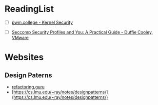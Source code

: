 # ReadingList

- [ ] [pwm.college - Kernel Security](https://www.youtube.com/watch?v=j0I2AakUAxk&list=PL-ymxv0nOtqowTpJEW4XTiGQYx6iwa6og)
- [ ] [Seccomp Security Profiles and You: A Practical Guide - Duffie Cooley, VMware](https://www.youtube.com/watch?v=OPuu8wsu2Zc)


# Websites

## Design Paterns
- [refactoring.guru](https://refactoring.guru/)
- [https://cs.lmu.edu/~ray/notes/designpatterns/](https://cs.lmu.edu/~ray/notes/designpatterns/)
